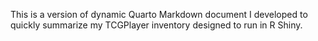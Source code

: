 This is a version of dynamic Quarto Markdown document I developed to quickly summarize my TCGPlayer inventory designed to run in R Shiny.
